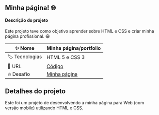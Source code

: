 
## Minha página! 🌐

#### Descrição do projeto
Este projeto teve como objetivo aprender sobre HTML e CSS e criar minha página profissional. 😀

| :sparkles: Nome  | **Minha página/portfolio**
| ----------  | --- |
| :label: Tecnologias | HTML 5 e CSS 3
| :rocket: URL       | [Código](https://github.com/adrianycmc/portfolio-adriany)
| :fire: Desafio     | [Minha página](adrianycmc.github.io/adrianysPage/)

## Detalhes do projeto

Este foi um projeto de desenvolvendo a minha página para Web (com versão mobile) utilizando HTML e CSS. 

